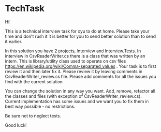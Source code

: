 # TechTask

Hi!

This is a technical interview task for oyu to do at home. Please take your time and don't rush it it is better for you to send better solution than to send it earlier.

In this solution you have 2 projects, Interview and Interview.Tests. In interview in CsvReaderWriter.cs there is a class that was written by an intern. This is library/utility class used to operate on csv files https://en.wikipedia.org/wiki/Comma-separated_values .  Your task is to first review it and then later fix it. Please review it by leaving comments in CsvReaderWriter_review.cs file. Please add comments for all the issues you find with the current solution.

You can change the solution in any way you want. Add, remove, refactor all the classes and files (with exception of CsvReaderWriter_review.cs). Current implementation has some issues and we want you to fix them in best way possible - no restrictions.

Be sure not to neglect tests.

Good luck!
